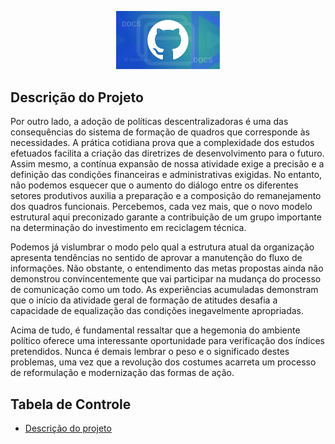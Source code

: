<!--  comentário CTRL + K + C

![descrição](./img/images.jpg) -->


<p align="center" width="100%">
   <img src= "./img/images.jpg"
   width="33%"
   >
</p>

<!-- MOSTRANDO TAMANHO DA PALAVRA COM # E COM H1... 

# Cabeçalho

##### Cabeçalho

<h1>Cabeçalho HTML</h1>
<h6>Cabeçalho HTML</h6> -->

## Descrição do Projeto
<p align="left">
Por outro lado, a adoção de políticas descentralizadoras é uma das consequências do sistema de formação de quadros que corresponde às necessidades. A prática cotidiana prova que a complexidade dos estudos efetuados facilita a criação das diretrizes de desenvolvimento para o futuro. Assim mesmo, a contínua expansão de nossa atividade exige a precisão e a definição das condições financeiras e administrativas exigidas. No entanto, não podemos esquecer que o aumento do diálogo entre os diferentes setores produtivos auxilia a preparação e a composição do remanejamento dos quadros funcionais. Percebemos, cada vez mais, que o novo modelo estrutural aqui preconizado garante a contribuição de um grupo importante na determinação do investimento em reciclagem técnica.

Podemos já vislumbrar o modo pelo qual a estrutura atual da organização apresenta tendências no sentido de aprovar a manutenção do fluxo de informações. Não obstante, o entendimento das metas propostas ainda não demonstrou convincentemente que vai participar na mudança do processo de comunicação como um todo. As experiências acumuladas demonstram que o início da atividade geral de formação de atitudes desafia a capacidade de equalização das condições inegavelmente apropriadas.

Acima de tudo, é fundamental ressaltar que a hegemonia do ambiente político oferece uma interessante oportunidade para verificação dos índices pretendidos. Nunca é demais lembrar o peso e o significado destes problemas, uma vez que a revolução dos costumes acarreta um processo de reformulação e modernização das formas de ação.


</p>

## Tabela de Controle

<ul id="menu" align="left">
     <li><a href="#">Descrição do projeto</a></li>

</ul>

